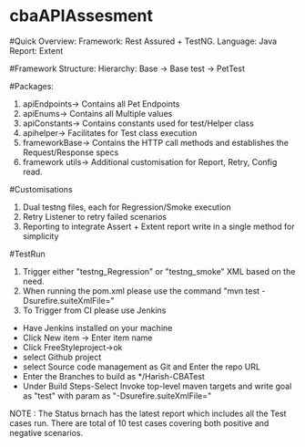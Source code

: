 # cbaAPIAssesment

#Quick Overview:
Framework: Rest Assured + TestNG. 
Language: Java
Report: Extent

#Framework Structure:
Hierarchy: Base -> Base test -> PetTest

#Packages: 
1. apiEndpoints-> Contains all Pet Endpoints
2. apiEnums-> Contains all Multiple values
3. apiConstants-> Contains constants used for test/Helper class
4. apihelper-> Facilitates for Test class execution
5. frameworkBase-> Contains the HTTP call methods and establishes the Request/Response specs
6. framework utils-> Additional customisation for Report, Retry, Config read. 

#Customisations
1. Dual testng files, each for Regression/Smoke execution
2. Retry Listener to retry failed scenarios
3. Reporting to integrate Assert + Extent report write in a single method for simplicity

#TestRun
1. Trigger either "testng_Regression" or "testng_smoke" XML based on the need.
2. When running the pom.xml please use the command "mvn test -Dsurefire.suiteXmlFile=<testngXMLName>"
3. To Trigger from CI please use Jenkins
* Have Jenkins installed on your machine
* Click New item -> Enter item name
* Click FreeStyleproject->ok
* select Github project
* select Source code management as Git and Enter the repo URL
* Enter the Branches to build as */Harish-CBATest
* Under Build Steps-Select Invoke top-level maven targets and write goal as "test" with param as "-Dsurefire.suiteXmlFile=<testngXMLName>"

NOTE : The Status brnach has the latest report which includes all the Test cases run. There are total of 10 test cases covering both positive and negative scenarios. 
